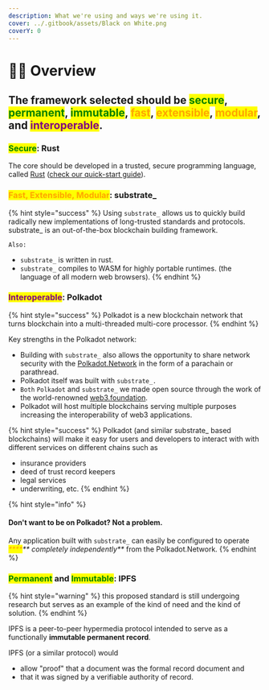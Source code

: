 ```yaml
---
description: What we're using and ways we're using it.
cover: ../.gitbook/assets/Black on White.png
coverY: 0
---
```


# 🧑🚀 Overview

## The framework selected should be <mark style="color:green;">secure</mark>, <mark style="color:green;">permanent</mark>, <mark style="color:green;">immutable</mark>, <mark style="color:orange;">fast</mark>, <mark style="color:orange;">extensible</mark>, <mark style="color:orange;">modular</mark>, and <mark style="color:purple;">interoperable</mark>.

### <mark style="color:green;">Secure</mark>: Rust

The core should be developed in a trusted, secure programming language,  called [Rust](https://www.rust-lang.org) ([check our quick-start guide](https://permitzip.gitbook.io/building-blockchain-applications/v/rust-study/)).

### <mark style="color:orange;">Fast, Extensible, Modular</mark>: substrate\_

{% hint style="success" %}
Using `substrate_` allows us to quickly build radically new implementations of long-trusted standards and protocols. substrate\_ is an out-of-the-box blockchain building framework.

`Also:`

* `substrate_` is written in rust.
* `substrate_` compiles to WASM for highly portable runtimes. (the language of all modern web browsers).
{% endhint %}

### <mark style="color:purple;">Interoperable</mark>: Polkadot

{% hint style="success" %}
Polkadot is a new blockchain network that turns blockchain into a multi-threaded multi-core processor.
{% endhint %}

Key strengths in the Polkadot network:

* Building with `substrate_` also allows the opportunity to share network security with the [Polkadot.Network](https://polkadot.network) in the form of a parachain or parathread.
* Polkadot itself was built with `substrate_.`
* `Both` `Polkadot` and `substrate_` we made open source through the work of the world-renowned [web3.foundation](https://web3.foundation).
* Polkadot will host multiple blockchains serving multiple purposes increasing the interoperability of web3 applications.

{% hint style="success" %}
Polkadot (and similar substrate\_ based blockchains) will make it easy for users and developers to interact with with different services on different chains such as

* insurance providers
* deed of trust record keepers
* legal services
* underwriting, etc.
{% endhint %}

{% hint style="info" %}
#### Don't want to be on Polkadot? Not a problem.

Any application built with `substrate_` can easily be configured to operate _<mark style="color:orange;">****</mark>** completely independently**_ from the Polkadot.Network.
{% endhint %}

### <mark style="color:green;">Permanent</mark> and <mark style="color:green;">Immutable</mark>: IPFS

{% hint style="warning" %}
this proposed standard is still undergoing research but serves as an example of the kind of need and the kind of solution.
{% endhint %}

IPFS is a peer-to-peer hypermedia protocol intended to serve as a functionally **immutable permanent record**.&#x20;

IPFS (or a similar protocol) would&#x20;

* allow "proof" that a document was the formal record document and
* that it was signed by a verifiable authority of record.&#x20;
